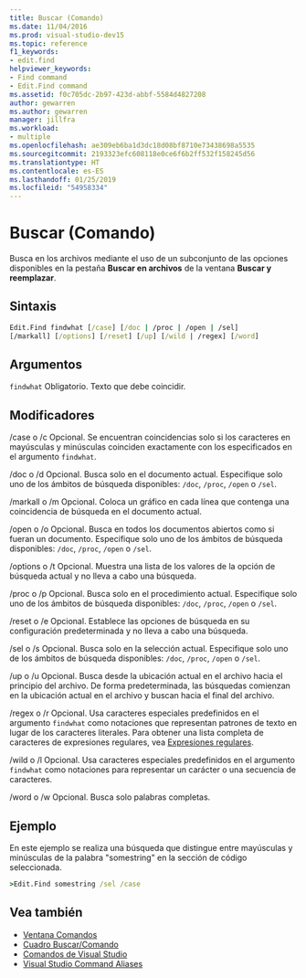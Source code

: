 ```yaml
---
title: Buscar (Comando)
ms.date: 11/04/2016
ms.prod: visual-studio-dev15
ms.topic: reference
f1_keywords:
- edit.find
helpviewer_keywords:
- Find command
- Edit.Find command
ms.assetid: f0c705dc-2b97-423d-abbf-5584d4827208
author: gewarren
ms.author: gewarren
manager: jillfra
ms.workload:
- multiple
ms.openlocfilehash: ae309eb6ba1d3dc18d08bf8710e73438698a5535
ms.sourcegitcommit: 2193323efc608118e0ce6f6b2ff532f158245d56
ms.translationtype: HT
ms.contentlocale: es-ES
ms.lasthandoff: 01/25/2019
ms.locfileid: "54958334"
---
```

# <a name="find-command"></a>Buscar (Comando)
Busca en los archivos mediante el uso de un subconjunto de las opciones disponibles en la pestaña **Buscar en archivos** de la ventana **Buscar y reemplazar**.

## <a name="syntax"></a>Sintaxis

```cmd
Edit.Find findwhat [/case] [/doc | /proc | /open | /sel]
[/markall] [/options] [/reset] [/up] [/wild | /regex] [/word]
```

## <a name="arguments"></a>Argumentos
 `findwhat` Obligatorio. Texto que debe coincidir.

## <a name="switches"></a>Modificadores
 /case o /c Opcional. Se encuentran coincidencias solo si los caracteres en mayúsculas y minúsculas coinciden exactamente con los especificados en el argumento `findwhat`.

 /doc o /d Opcional. Busca solo en el documento actual. Especifique solo uno de los ámbitos de búsqueda disponibles: `/doc`, `/proc`, `/open` o `/sel`.

 /markall o /m Opcional. Coloca un gráfico en cada línea que contenga una coincidencia de búsqueda en el documento actual.

 /open o /o Opcional. Busca en todos los documentos abiertos como si fueran un documento. Especifique solo uno de los ámbitos de búsqueda disponibles: `/doc`, `/proc`, `/open` o `/sel`.

 /options o /t Opcional. Muestra una lista de los valores de la opción de búsqueda actual y no lleva a cabo una búsqueda.

 /proc o /p Opcional. Busca solo en el procedimiento actual. Especifique solo uno de los ámbitos de búsqueda disponibles: `/doc`, `/proc`, `/open` o `/sel`.

 /reset o /e Opcional. Establece las opciones de búsqueda en su configuración predeterminada y no lleva a cabo una búsqueda.

 /sel o /s Opcional. Busca solo en la selección actual. Especifique solo uno de los ámbitos de búsqueda disponibles: `/doc`, `/proc`, `/open` o `/sel`.

 /up o /u Opcional. Busca desde la ubicación actual en el archivo hacia el principio del archivo. De forma predeterminada, las búsquedas comienzan en la ubicación actual en el archivo y buscan hacia el final del archivo.

 /regex o /r Opcional. Usa caracteres especiales predefinidos en el argumento `findwhat` como notaciones que representan patrones de texto en lugar de los caracteres literales. Para obtener una lista completa de caracteres de expresiones regulares, vea [Expresiones regulares](../../ide/using-regular-expressions-in-visual-studio.md).

 /wild o /l Opcional. Usa caracteres especiales predefinidos en el argumento `findwhat` como notaciones para representar un carácter o una secuencia de caracteres.

 /word o /w Opcional. Busca solo palabras completas.

## <a name="example"></a>Ejemplo
 En este ejemplo se realiza una búsqueda que distingue entre mayúsculas y minúsculas de la palabra "somestring" en la sección de código seleccionada.

```cmd
>Edit.Find somestring /sel /case
```

## <a name="see-also"></a>Vea también

- [Ventana Comandos](../../ide/reference/command-window.md)
- [Cuadro Buscar/Comando](../../ide/find-command-box.md)
- [Comandos de Visual Studio](../../ide/reference/visual-studio-commands.md)
- [Visual Studio Command Aliases](../../ide/reference/visual-studio-command-aliases.md)